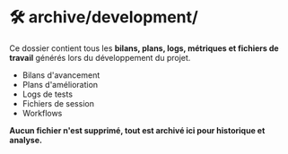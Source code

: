 # 🛠️ archive/development/

Ce dossier contient tous les **bilans, plans, logs, métriques et fichiers de travail** générés lors du développement du projet.

- Bilans d'avancement
- Plans d'amélioration
- Logs de tests
- Fichiers de session
- Workflows

**Aucun fichier n'est supprimé, tout est archivé ici pour historique et analyse.**
